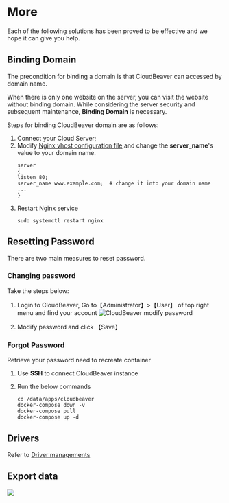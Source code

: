 # More

Each of the following solutions has been proved to be effective and we hope it can give you help.

## Binding Domain

The precondition for binding a domain is that CloudBeaver can accessed by domain name.

When there is only one website on the server, you can visit the website without binding domain. While considering the server security and subsequent maintenance, **Binding Domain** is necessary.

Steps for binding CloudBeaver domain are as follows:

1. Connect your Cloud Server;
2. Modify [Nginx vhost configuration file](/stack-components.md#nginx),and change the **server_name**'s value to your domain name.
   ```text
   server
   {
   listen 80;
   server_name www.example.com;  # change it into your domain name
   ...
   }
   ```
3. Restart Nginx service
   ```
   sudo systemctl restart nginx
   ```

## Resetting Password

There are two main measures to reset password.

### Changing password

Take the steps below:

1. Login to CloudBeaver, Go to【Administrator】>【User】 of top right menu and find your account
  ![CloudBeaver modify password](https://libs.websoft9.com/Websoft9/DocsPicture/en/cloudbeaver/cloudbeaver-modifypw-websoft9.png)

2. Modify password and click 【Save】

### Forgot Password

Retrieve your password need to recreate container

1. Use **SSH** to connect CloudBeaver instance

2. Run the below commands
   ```
   cd /data/apps/cloudbeaver
   docker-compose down -v
   docker-compose pull
   docker-compose up -d
   ```

## Drivers

Refer to [Driver managements](https://cloudbeaver.io/docs/Driver-managements/)

## Export data

![](https://libs.websoft9.com/Websoft9/DocsPicture/en/cloudbeaver/cloudbeaver-exportdata-websoft9.png)
